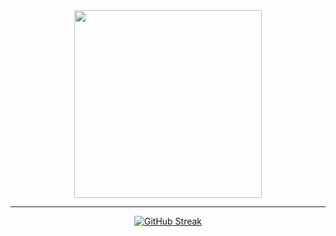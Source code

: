 <div id="header" align="center">
  <img src="https://media.giphy.com/media/M9gbBd9nbDrOTu1Mqx/giphy.gif" width="300"/>
</div>


<div id="badges"  align="center">
  <a href="https://www.linkedin.com/in/facuhernandez
    <img src="https://img.shields.io/badge/LinkedIn-blue?style=for-the-badge&logo=linkedin&logoColor=white" alt="LinkedIn Badge"/>
  </a>

<div id="badges"  align="center">
  <img src="https://komarev.com/ghpvc/?username=facuhernandez99&style=flat-square&color=blue" alt=""/>

---
 
[![GitHub Streak](http://github-readme-streak-stats.herokuapp.com/?user=facuhernandez99&theme=prussian&hide_border=true)](https://git.io/streak-stats)
